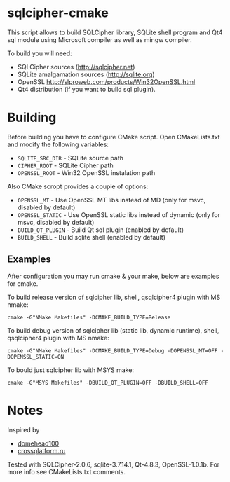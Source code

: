 sqlcipher-cmake
===============

This script allows to build SQLCipher library, SQLite shell program and
Qt4 sql module using Microsoft compiler as well as mingw compiler.

To build you will need:
  * SQLCipher sources (http://sqlcipher.net)
  * SQLite amalgamation sources (http://sqlite.org)
  * OpenSSL http://slproweb.com/products/Win32OpenSSL.html
  * Qt4 distribution (if you want to build sql plugin).


Building
========

Before building you have to configure CMake script.
Open CMakeLists.txt and modify the following variables:
  * ```SQLITE_SRC_DIR```  - SQLite source path
  * ```CIPHER_ROOT```     - SQLite Cipher path
  * ```OPENSSL_ROOT```    - Win32 OpenSSL instalation path

Also CMake scropt provides a couple of options:
  * ```OPENSSL_MT```      - Use OpenSSL MT libs instead of MD (only for msvc, disabled by default)
  * ```OPENSSL_STATIC```  - Use OpenSSL static libs instead of dynamic (only for msvc, disabled by default)
  * ```BUILD_QT_PLUGIN``` - Build Qt sql plugin (enabled by default)
  * ```BUILD_SHELL```     - Build sqlite shell (enabled by default)


Examples
--------

After configuration you may run cmake & your make, below are examples for cmake.

To build release version of sqlcipher lib, shell, qsqlcipher4 plugin with MS nmake:

    cmake -G"NMake Makefiles" -DCMAKE_BUILD_TYPE=Release
    
To build debug version of sqlcipher lib (static lib, dynamic runtime), shell, qsqlcipher4 plugin with MS nmake:

    cmake -G"NMake Makefiles" -DCMAKE_BUILD_TYPE=Debug -DOPENSSL_MT=OFF -DOPENSSL_STATIC=ON
    
To bould just sqlcipher lib with MSYS make:
    
    cmake -G"MSYS Makefiles" -DBUILD_QT_PLUGIN=OFF -DBUILD_SHELL=OFF
    
    
Notes
=====

Inspired by
  * [domehead100](https://groups.google.com/d/msg/sqlcipher/ISwSo2Vq-B8/x205cECTiI0J)
  * [crossplatform.ru](http://www.wiki.crossplatform.ru/index.php/%D0%9F%D1%80%D0%B8%D0%B2%D1%8F%D0%B7%D0%BA%D0%B0_SQLCipher_%D0%BA_Qt)

Tested with SQLCipher-2.0.6, sqlite-3.7.14.1, Qt-4.8.3, OpenSSL-1.0.1b.
For more info see CMakeLists.txt comments.